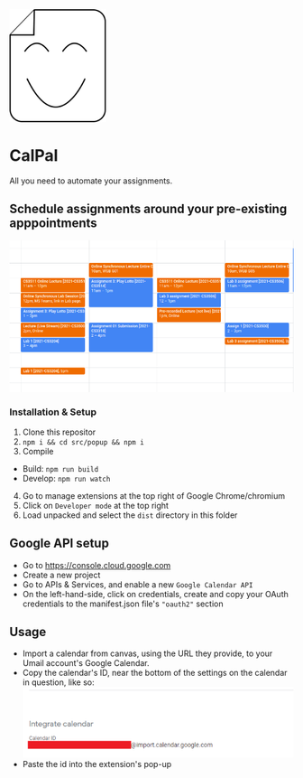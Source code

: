 <img src="./docs/logo.png" height="200">

# CalPal
All you need to automate your assignments.

## Schedule assignments around your pre-existing apppointments

![](docs/example.png)

### Installation & Setup

1. Clone this repositor
2. ``npm i && cd src/popup && npm i``
3. Compile
  - Build: `npm run build`
  - Develop: `npm run watch`
4. Go to manage extensions at the top right of Google Chrome/chromium
5. Click on `Developer mode` at the top right
6. Load unpacked and select the `dist` directory in this folder

## Google API setup
- Go to https://console.cloud.google.com
- Create a new project
- Go to APIs & Services, and enable a new `Google Calendar API`
- On the left-hand-side, click on credentials, create and copy your OAuth credentials to the manifest.json file's ``"oauth2"`` section

## Usage
- Import a calendar from canvas, using the URL they provide, to your Umail account's Google Calendar.
- Copy the calendar's ID, near the bottom of the settings on the calendar in question, like so:
![](docs/exampleid.png)
- Paste the id into the extension's pop-up
